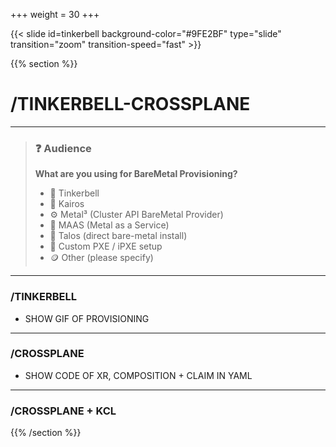 +++
weight = 30
+++

{{< slide id=tinkerbell background-color="#9FE2BF" type="slide" transition="zoom" transition-speed="fast" >}}

{{% section %}}

# /TINKERBELL-CROSSPLANE

---

> ### ❓ Audience
>
> **What are you using for BareMetal Provisioning?**
>
> - 🦊 Tinkerbell
> - 🐙 Kairos
> - ⚙️ Metal³ (Cluster API BareMetal Provider)
> - 🐧 MAAS (Metal as a Service)
> - 🧠 Talos (direct bare-metal install)
> - 🧩 Custom PXE / iPXE setup
> - 🪙 Other (please specify)

---

### /TINKERBELL

* SHOW GIF OF PROVISIONING

---




### /CROSSPLANE

* SHOW CODE OF XR, COMPOSITION + CLAIM IN YAML

---


### /CROSSPLANE + KCL




{{% /section %}}
